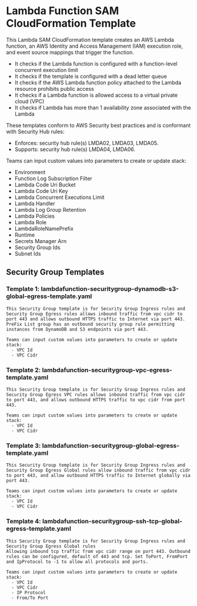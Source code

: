 # Lambda Function SAM CloudFormation Template

This Lambda SAM CloudFormation template creates an AWS Lambda function, an AWS Identity and Access Management (IAM) execution role, and event source mappings that trigger the function.

  - It checks if the Lambda function is configured with a function-level concurrent execution limit
  - It checks if the template is configured with a dead letter queue
  - It checks if the AWS Lambda function policy attached to the Lambda resource prohibits public access
  - It checks if a Lambda function is allowed access to a virtual private cloud (VPC)
  - It checks if Lambda has more than 1 availability zone associated with the Lambda

These templates conform to AWS Security best practices and is conformant with Security Hub rules:
   - Enforces: security hub rule(s) LMDA02, LMDA03, LMDA05.
   - Supports: security hub rule(s) LMDA04, LMDA06.

Teams can input custom values into parameters to create or update stack:
  - Environment
  - Function Log Subscription Filter
  - Lambda Code Uri Bucket
  - Lambda Code Uri Key
  - Lambda Concurrent Executions Limit
  - Lambda Handler
  - Lambda Log Group Retention
  - Lambda Policies
  - Lambda Role
  - LambdaRoleNamePrefix
  - Runtime
  - Secrets Manager Arn
  - Security Group Ids
  - Subnet Ids

## Security Group Templates

### Template 1: lambdafunction-securitygroup-dynamodb-s3-global-egress-template.yaml
    This Security Group template is for Security Group Ingress rules and Security Group Egress rules allows inbound traffic from vpc cidr to port 443 and allows outbound HTTPS traffic to Internet via port 443.
    PreFix List group has an outbound security group rule permitting instances from DynamoDB and S3 endpoints via port 443. 

    Teams can input custom values into parameters to create or update stack:
      - VPC Id
      - VPC Cidr

### Template 2: lambdafunction-securitygroup-vpc-egress-template.yaml
    This Security Group template is for Security Group Ingress rules and Security Group Egress VPC rules allows inbound traffic from vpc cidr to port 443, and allows outbound HTTPS traffic to vpc cidr from port 443.

    Teams can input custom values into parameters to create or update stack:
      - VPC Id
      - VPC Cidr

### Template 3: lambdafunction-securitygroup-global-egress-template.yaml
    This Security Group template is for Security Group Ingress rules and Security Group Egress Global rules allow inbound traffic from vpc cidr to port 443, and allow outbound HTTPS traffic to Internet globally via port 443.

    Teams can input custom values into parameters to create or update stack:
      - VPC Id
      - VPC Cidr

### Template 4: lambdafunction-securitygroup-ssh-tcp-global-egress-template.yaml
    This Security Group template is for Security Group Ingress rules and Security Group Egress Global rules 
    Allowing inbound tcp traffic from vpc cidr range on port 443. Outbound rules can be configured, default of 443 and tcp. Set ToPort, FromPort and IpProtocol to -1 to allow all protocols and ports.

    Teams can input custom values into parameters to create or update stack:
      - VPC Id
      - VPC Cidr
      - IP Protocol
      - From/To Port